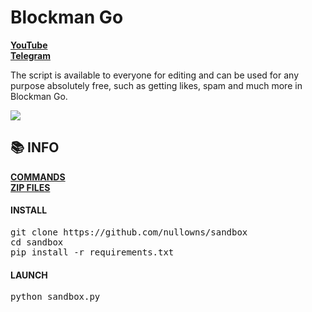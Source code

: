 # Blockman Go

[**YouTube**](https://youtube.com/@nullowns)<br>
[**Telegram**](https://t.me/nullowns)<br>

The script is available to everyone for editing and can be used for any purpose absolutely free, such as getting likes, spam and much more in Blockman Go.

![](https://i.imgur.com/3Pnfuzb.jpeg)

## 📚 INFO

[**COMMANDS**]()<br>
[**ZIP FILES**](https://github.com/nullowns/sandbox/releases)<br>

#### INSTALL

<pre>
git clone https://github.com/nullowns/sandbox
cd sandbox
pip install -r requirements.txt
</pre>

#### LAUNCH

<pre>
python sandbox.py
</pre>
